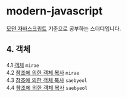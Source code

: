 # modern-javascript
[모던 자바스크립트](https://ko.javascript.info/) 기준으로 공부하는 스터디입니다.

## 4. 객체
4.1 [객체](./Object#41-객체) `mirae`   
4.2 [참조에 의한 객체 복사](/Object#42-참조에-의한-객체-복사) `mirae`   
4.3 [참조에 의한 객체 복사](/Object#43-가비지-컬렉션) `saebyeol`   
4.4 [참조에 의한 객체 복사](/Object#44-메서드와-this) `saebyeol`   

